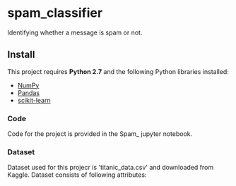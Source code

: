 # spam_classifier
Identifying whether a message is spam or not.
## Install
This project requires **Python 2.7** and the following Python libraries installed:

- [NumPy](http://www.numpy.org/)
- [Pandas](http://pandas.pydata.org)
- [scikit-learn](http://scikit-learn.org/stable/)
### Code
Code for the project is provided in the Spam_ jupyter notebook.
### Dataset
Dataset used for this projecr is 'titanic_data.csv' and downloaded from Kaggle.
Dataset consists of following attributes:

